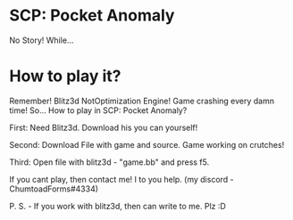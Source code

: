 # SCP: Pocket Anomaly
No Story! While...

# How to play it?
Remember! Blitz3d NotOptimization Engine! Game crashing every damn time!
So... How to play in SCP: Pocket Anomaly?



First: Need Blitz3d. Download his you can yourself!

Second: Download File with game and source. Game working on crutches!

Third: Open file with blitz3d - "game.bb" and press f5.



If you cant play, then contact me! I to you help. (my discord - ChumtoadForms#4334)

P. S. - If you work with blitz3d, then can write to me. Plz :D
